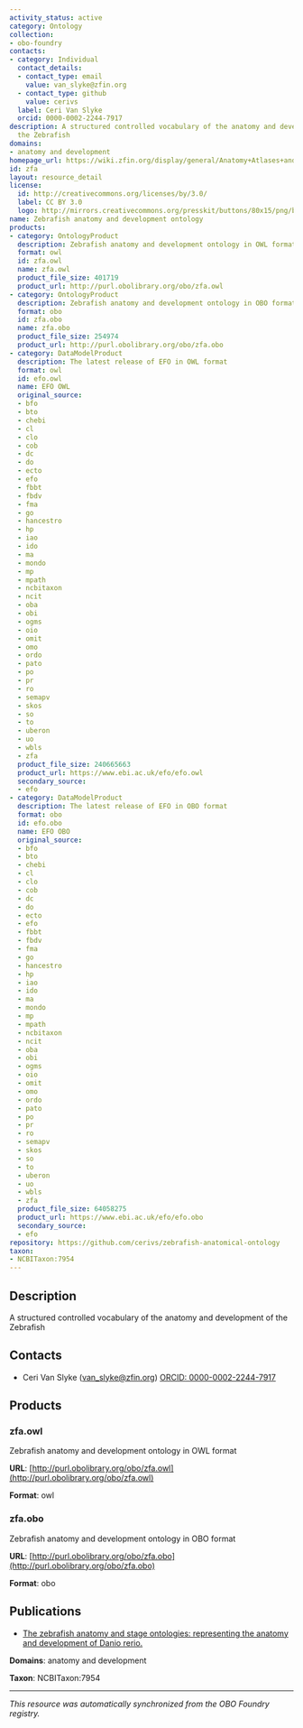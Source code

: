 ```yaml
---
activity_status: active
category: Ontology
collection:
- obo-foundry
contacts:
- category: Individual
  contact_details:
  - contact_type: email
    value: van_slyke@zfin.org
  - contact_type: github
    value: cerivs
  label: Ceri Van Slyke
  orcid: 0000-0002-2244-7917
description: A structured controlled vocabulary of the anatomy and development of
  the Zebrafish
domains:
- anatomy and development
homepage_url: https://wiki.zfin.org/display/general/Anatomy+Atlases+and+Resources
id: zfa
layout: resource_detail
license:
  id: http://creativecommons.org/licenses/by/3.0/
  label: CC BY 3.0
  logo: http://mirrors.creativecommons.org/presskit/buttons/80x15/png/by.png
name: Zebrafish anatomy and development ontology
products:
- category: OntologyProduct
  description: Zebrafish anatomy and development ontology in OWL format
  format: owl
  id: zfa.owl
  name: zfa.owl
  product_file_size: 401719
  product_url: http://purl.obolibrary.org/obo/zfa.owl
- category: OntologyProduct
  description: Zebrafish anatomy and development ontology in OBO format
  format: obo
  id: zfa.obo
  name: zfa.obo
  product_file_size: 254974
  product_url: http://purl.obolibrary.org/obo/zfa.obo
- category: DataModelProduct
  description: The latest release of EFO in OWL format
  format: owl
  id: efo.owl
  name: EFO OWL
  original_source:
  - bfo
  - bto
  - chebi
  - cl
  - clo
  - cob
  - dc
  - do
  - ecto
  - efo
  - fbbt
  - fbdv
  - fma
  - go
  - hancestro
  - hp
  - iao
  - ido
  - ma
  - mondo
  - mp
  - mpath
  - ncbitaxon
  - ncit
  - oba
  - obi
  - ogms
  - oio
  - omit
  - omo
  - ordo
  - pato
  - po
  - pr
  - ro
  - semapv
  - skos
  - so
  - to
  - uberon
  - uo
  - wbls
  - zfa
  product_file_size: 240665663
  product_url: https://www.ebi.ac.uk/efo/efo.owl
  secondary_source:
  - efo
- category: DataModelProduct
  description: The latest release of EFO in OBO format
  format: obo
  id: efo.obo
  name: EFO OBO
  original_source:
  - bfo
  - bto
  - chebi
  - cl
  - clo
  - cob
  - dc
  - do
  - ecto
  - efo
  - fbbt
  - fbdv
  - fma
  - go
  - hancestro
  - hp
  - iao
  - ido
  - ma
  - mondo
  - mp
  - mpath
  - ncbitaxon
  - ncit
  - oba
  - obi
  - ogms
  - oio
  - omit
  - omo
  - ordo
  - pato
  - po
  - pr
  - ro
  - semapv
  - skos
  - so
  - to
  - uberon
  - uo
  - wbls
  - zfa
  product_file_size: 64058275
  product_url: https://www.ebi.ac.uk/efo/efo.obo
  secondary_source:
  - efo
repository: https://github.com/cerivs/zebrafish-anatomical-ontology
taxon:
- NCBITaxon:7954
---
```

## Description

A structured controlled vocabulary of the anatomy and development of the Zebrafish

## Contacts

- Ceri Van Slyke (van_slyke@zfin.org) [ORCID: 0000-0002-2244-7917](https://orcid.org/0000-0002-2244-7917)

## Products

### zfa.owl

Zebrafish anatomy and development ontology in OWL format

**URL**: [http://purl.obolibrary.org/obo/zfa.owl](http://purl.obolibrary.org/obo/zfa.owl)

**Format**: owl

### zfa.obo

Zebrafish anatomy and development ontology in OBO format

**URL**: [http://purl.obolibrary.org/obo/zfa.obo](http://purl.obolibrary.org/obo/zfa.obo)

**Format**: obo

## Publications

- [The zebrafish anatomy and stage ontologies: representing the anatomy and development of Danio rerio.](https://www.ncbi.nlm.nih.gov/pubmed/24568621)

**Domains**: anatomy and development

**Taxon**: NCBITaxon:7954

---

*This resource was automatically synchronized from the OBO Foundry registry.*